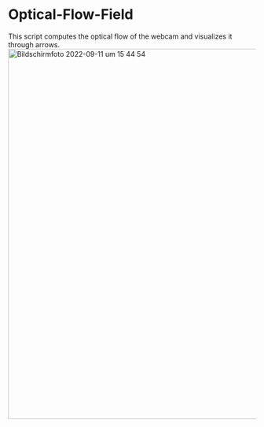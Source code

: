 # Optical-Flow-Field

This script computes the optical flow of the webcam and visualizes it through arrows.
<img width="752" alt="Bildschirmfoto 2022-09-11 um 15 44 54" src="https://user-images.githubusercontent.com/84997136/189531878-ae5efb5b-8901-4992-83c1-6bc68f038c02.png">
